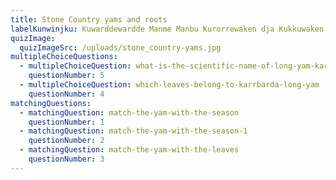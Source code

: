 ```yaml
---
title: Stone Country yams and roots
labelKunwinjku: Kuwarddewardde Manme Manbu Kurorrewaken dja Kukkuwaken
quizImage:
  quizImageSrc: /uploads/stone_country-yams.jpg
multipleChoiceQuestions:
  - multipleChoiceQuestion: what-is-the-scientific-name-of-long-yam-karrbarda-kayawal
    questionNumber: 5
  - multipleChoiceQuestion: which-leaves-belong-to-karrbarda-long-yam
    questionNumber: 4
matchingQuestions:
  - matchingQuestion: match-the-yam-with-the-season
    questionNumber: 1
  - matchingQuestion: match-the-yam-with-the-season-1
    questionNumber: 2
  - matchingQuestion: match-the-yam-with-the-leaves
    questionNumber: 3
---
```

